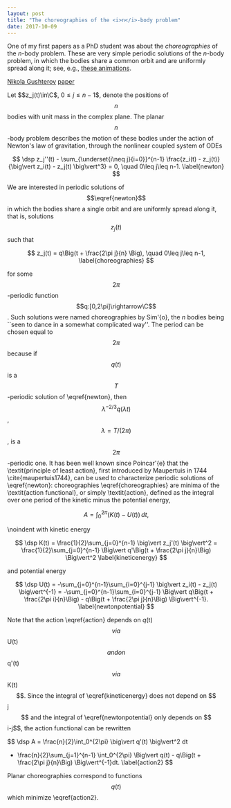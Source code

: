 ```yaml
---
layout: post
title: "The choreographies of the <i>n</i>-body problem"
date: 2017-10-09
---
```


One of my first papers as a PhD student was about the <i>choreographies</i> of the <i>n</i>-body problem. 
These are very simple periodic solutions of the <i>n</i>-body problem, in which the bodies share a common orbit 
and are uniformly spread along it; 
see, e.g., <a href="http://www.maths.manchester.ac.uk/~jm/Choreographies/">these animations</a>.

<a href="http://scholar.google.com/citations?user=w-PVG8sAAAAJ&hl=en">Nikola Gushterov</a>
<a href="http://arxiv.org/pdf/1505.04848.pdf">paper</a>

Let $$z_j(t)\in\C$, $0\leq j\leq n-1$$, denote the positions of $$n$$ bodies with unit mass in the complex plane. 
The planar $$n$$-body problem describes the motion of these bodies under the action of Newton's law of gravitation, 
through the nonlinear coupled system of ODEs

$$
\dsp z_j''(t) - \sum_{\underset{i\neq j}{i=0}}^{n-1} \frac{z_i(t) - z_j(t)}{\big\vert z_i(t) - z_j(t) \big\vert^3} = 0, 
\quad 0\leq j\leq n-1.
\label{newton}
$$

We are interested in periodic solutions of $$\eqref{newton}$$ in which the bodies share a single orbit and are 
uniformly spread along it, that is, solutions $$z_j(t)$$ such that

$$
z_j(t) = q\Big(t + \frac{2\pi j}{n}	\Big), \quad 0\leq j\leq n-1,
\label{choreographies}
$$

for some $$2\pi$$-periodic function $$q:[0,2\pi]\rightarrow\C$$. Such solutions were named choreographies by Sim\'{o},
the $n$ bodies being ``seen to dance in a somewhat complicated way''.
The period can be chosen equal to $$2\pi$$ because if $$q(t)$$ is a $$T$$-periodic solution of \eqref{newton}, 
then $$\lambda^{-2/3}q(\lambda t)$$, $$\lambda=T/(2\pi)$$, is a $$2\pi$$-periodic one.
It has been well known since Poincar\'{e} that the \textit{principle of least action}, first introduced by Maupertuis in 1744 
\cite{maupertuis1744}, can be used to characterize periodic solutions of \eqref{newton}:
choreographies \eqref{choreographies} are minima of the \textit{action functional}, or simply \textit{action}, 
defined as the integral over one period of the kinetic minus the potential energy,

$$
A = \int_0^{2\pi} \big(K(t) - U(t)\big)\,dt,
\label{action}
$$

\noindent with kinetic energy

$$
\dsp K(t) = \frac{1}{2}\sum_{j=0}^{n-1} \big\vert z_j'(t) \big\vert^2 = \frac{1}{2}\sum_{j=0}^{n-1} 
\Big\vert q'\Big(t + \frac{2\pi j}{n}\Big) \Big\vert^2
\label{kineticenergy}
$$

and potential energy

$$
\dsp U(t) = -\sum_{j=0}^{n-1}\sum_{i=0}^{j-1} \big\vert z_i(t) - z_j(t) \big\vert^{-1} = -\sum_{j=0}^{n-1}\sum_{i=0}^{j-1}
\Big\vert q\Big(t + \frac{2\pi i}{n}\Big) - q\Big(t + \frac{2\pi j}{n}\Big) \Big\vert^{-1}.
\label{newtonpotential}
$$

Note that the action \eqref{action} depends on $q$(t)$$ via $$U(t)$$ and on $$q'(t)$$ via $$K(t)$$. 
Since the integral of \eqref{kineticenergy} does not depend on $$j$$ and the integral of \eqref{newtonpotential} 
only depends on $$i-j$$, the action functional can be rewritten

$$
\dsp A = \frac{n}{2}\int_0^{2\pi} \big\vert q'(t) \big\vert^2 dt
+ \frac{n}{2}\sum_{j=1}^{n-1} \int_0^{2\pi} \Big\vert q(t) - q\Big(t + \frac{2\pi j}{n}\Big) \Big\vert^{-1}dt.
\label{action2}
$$

Planar choreographies correspond to functions $$q(t)$$ which minimize \eqref{action2}. 
